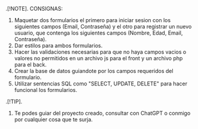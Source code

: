 .[!NOTE].
CONSIGNAS: 
1) Maquetar dos formularios el primero para iniciar sesion con los siguientes campos (Email, Contraseña) y el otro para registrar un nuevo usuario, que contenga los siguientes campos (Nombre, Edad, Email, Contraseña).
2) Dar estilos para ambos formularios.
3) Hacer las validaciones necesarias para que no haya campos vacios o valores no permitidos en un archivo js para el front y un archivo php para el back.
4) Crear la base de datos guiandote por los campos requeridos del formulario.
5) Utilizar sentencias SQL como "SELECT, UPDATE, DELETE" para hacer funcional los formularios.

.[!TIP].
1) Te podes guiar del proyecto creado, consultar con ChatGPT o conmigo por cualquier cosa que te surja.
